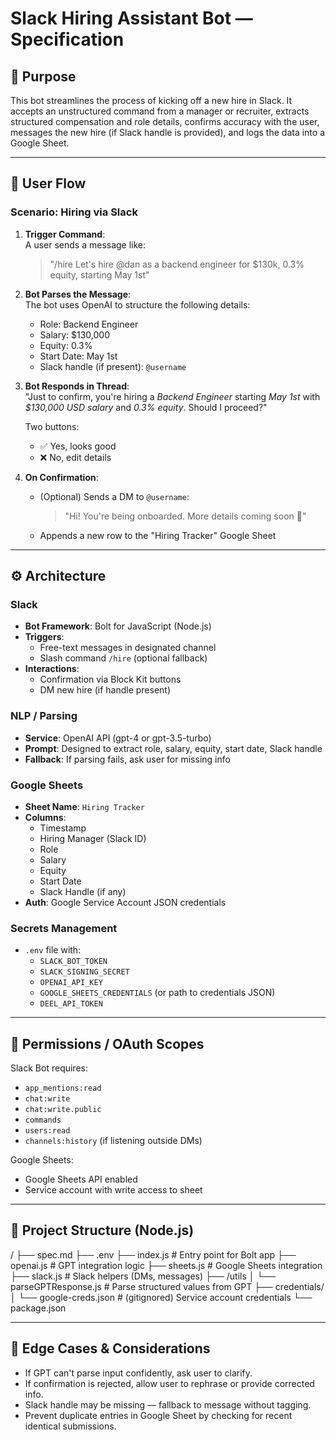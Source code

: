# Slack Hiring Assistant Bot — Specification

## 📌 Purpose

This bot streamlines the process of kicking off a new hire in Slack. It accepts an unstructured command from a manager or recruiter, extracts structured compensation and role details, confirms accuracy with the user, messages the new hire (if Slack handle is provided), and logs the data into a Google Sheet.

---

## 🎯 User Flow

### Scenario: Hiring via Slack

1. **Trigger Command**:  
   A user sends a message like:
   > "/hire Let's hire @dan as a backend engineer for $130k, 0.3% equity, starting May 1st"

2. **Bot Parses the Message**:  
   The bot uses OpenAI to structure the following details:
   - Role: Backend Engineer
   - Salary: $130,000
   - Equity: 0.3%
   - Start Date: May 1st
   - Slack handle (if present): `@username`

3. **Bot Responds in Thread**:  
   "Just to confirm, you're hiring a *Backend Engineer* starting *May 1st* with *$130,000 USD salary* and *0.3% equity*. Should I proceed?"

   Two buttons:
   - ✅ Yes, looks good
   - ❌ No, edit details

4. **On Confirmation**:
   - (Optional) Sends a DM to `@username`:
     > "Hi! You're being onboarded. More details coming soon 🎉"
   - Appends a new row to the "Hiring Tracker" Google Sheet

---

## ⚙️ Architecture

### Slack
- **Bot Framework**: Bolt for JavaScript (Node.js)
- **Triggers**:
  - Free-text messages in designated channel
  - Slash command `/hire` (optional fallback)
- **Interactions**:
  - Confirmation via Block Kit buttons
  - DM new hire (if handle present)

### NLP / Parsing
- **Service**: OpenAI API (gpt-4 or gpt-3.5-turbo)
- **Prompt**: Designed to extract role, salary, equity, start date, Slack handle
- **Fallback**: If parsing fails, ask user for missing info

### Google Sheets
- **Sheet Name**: `Hiring Tracker`
- **Columns**:
  - Timestamp
  - Hiring Manager (Slack ID)
  - Role
  - Salary
  - Equity
  - Start Date
  - Slack Handle (if any)
- **Auth**: Google Service Account JSON credentials

### Secrets Management
- `.env` file with:
  - `SLACK_BOT_TOKEN`
  - `SLACK_SIGNING_SECRET`
  - `OPENAI_API_KEY`
  - `GOOGLE_SHEETS_CREDENTIALS` (or path to credentials JSON)
  - `DEEL_API_TOKEN`

---

## 🔐 Permissions / OAuth Scopes

Slack Bot requires:
- `app_mentions:read`
- `chat:write`
- `chat:write.public`
- `commands`
- `users:read`
- `channels:history` (if listening outside DMs)

Google Sheets:
- Google Sheets API enabled
- Service account with write access to sheet

---

## 📁 Project Structure (Node.js)
/ ├── spec.md ├── .env ├── index.js # Entry point for Bolt app ├── openai.js # GPT integration logic ├── sheets.js # Google Sheets integration ├── slack.js # Slack helpers (DMs, messages) ├── /utils │ └── parseGPTResponse.js # Parse structured values from GPT ├── credentials/ │ └── google-creds.json # (gitignored) Service account credentials └── package.json


---

## 🚦 Edge Cases & Considerations

- If GPT can't parse input confidently, ask user to clarify.
- If confirmation is rejected, allow user to rephrase or provide corrected info.
- Slack handle may be missing — fallback to message without tagging.
- Prevent duplicate entries in Google Sheet by checking for recent identical submissions.



